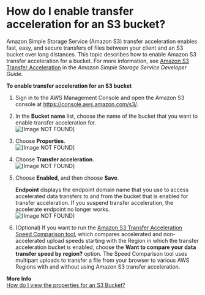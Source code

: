 # How do I enable transfer acceleration for an S3 bucket?<a name="enable-transfer-acceleration"></a>

Amazon Simple Storage Service \(Amazon S3\) transfer acceleration enables fast, easy, and secure transfers of files between your client and an S3 bucket over long distances\. This topic describes how to enable Amazon S3 transfer acceleration for a bucket\. For more information, see [Amazon S3 Transfer Acceleration](https://docs.aws.amazon.com/AmazonS3/latest/dev/transfer-acceleration.html) in the *Amazon Simple Storage Service Developer Guide*\.

**To enable transfer acceleration for an S3 bucket**

1. Sign in to the AWS Management Console and open the Amazon S3 console at [https://console\.aws\.amazon\.com/s3/](https://console.aws.amazon.com/s3/)\.

1. In the **Bucket name** list, choose the name of the bucket that you want to enable transfer acceleration for\.  
![\[Image NOT FOUND\]](http://docs.aws.amazon.com/AmazonS3/latest/user-guide/images/choose-bucket-name.png)

1. Choose **Properties**\.  
![\[Image NOT FOUND\]](http://docs.aws.amazon.com/AmazonS3/latest/user-guide/images/choose-properties-tab.png)

1. Choose **Transfer acceleration**\.  
![\[Image NOT FOUND\]](http://docs.aws.amazon.com/AmazonS3/latest/user-guide/images/transfer-acceleration-box.png)

1. Choose **Enabled**, and then choose **Save**\.

   **Endpoint** displays the endpoint domain name that you use to access accelerated data transfers to and from the bucket that is enabled for transfer acceleration\. If you suspend transfer acceleration, the accelerate endpoint no longer works\.  
![\[Image NOT FOUND\]](http://docs.aws.amazon.com/AmazonS3/latest/user-guide/images/enable-transfer-acceleration.png)

1. \(Optional\) If you want to run the [ Amazon S3 Transfer Acceleration Speed Comparison tool,](https://docs.aws.amazon.com/AmazonS3/latest/dev/transfer-acceleration.html#transfer-acceleration-why-use) which compares accelerated and non\-accelerated upload speeds starting with the Region in which the transfer acceleration bucket is enabled, choose the **Want to compare your data transfer speed by region?** option\. The Speed Comparison tool uses multipart uploads to transfer a file from your browser to various AWS Regions with and without using Amazon S3 transfer acceleration\.

**More Info**  
 [How do I view the properties for an S3 Bucket?](view-bucket-properties.md)